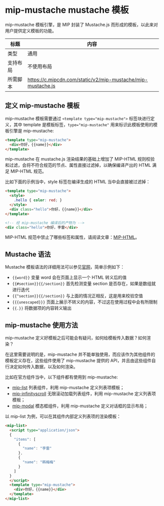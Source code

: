 

# mip-mustache mustache 模板

mip-mustache 模板引擎，是 MIP 封装了 Mustache.js 而形成的模板，以此来对用户提供定义模板的功能。

标题|内容
---|---
类型|通用
支持布局|不使用布局
所需脚本|https://c.mipcdn.com/static/v2/mip-mustache/mip-mustache.js

## 定义 mip-mustache 模板

mip-mustache 模板需要通过 `<template type="mip-mustache">` 标签块进行定义，其中 template 是模板标签，`type="mip-mustache"` 用来标识此模板使用的模板引擎是 mip-mustache:

```html
<template type="mip-mustache">
  <div>你好，{{name}}</div>
</template>
```

mip-mustache 在 mustache.js 渲染结果的基础上增加了 MIP-HTML 规则校验和过滤，会将不符合规范的节点、属性直接过滤掉，以确保编译产出的 HTML 满足 MIP-HTML 规范。

比如下面的示例当中，style 标签在编译生成的 HTML 当中会直接被过滤掉：

```html
<template type="mip-mustache">
  <style>
    .hello { color: red; }
  </style>
  <div class="hello">你好，{{name}}</div>
</template>

<!-- 经 mip-mustache 编译后的产物为 -->
<div class="hello">你好，李雷</div>
```

MIP-HTML 规范中禁止了哪些标签和属性，请阅读文章：[MIP-HTML](https://www.mipengine.org/v2/docs/mip-standard/mip-html-spec.html)。

## Mustache 语法

Mustache 模板语法的详细用法可以参见[官网](https://github.com/janl/mustache.js/)，简单示例如下：

- `{{word}}` 变量 word 会在页面上显示一个 HTML 转义后的值
- `{{#section}}{{/section}}` 首先检测变量 section 是否存在，如果是数组就进行迭代
- `{{^section}}{{/section}}` 与上面的情况正相反，这是用来校验空值
- `{{{unescaped}}}` 页面上展示不转义的内容，不过这在使用过程中会有所限制
- `{{.}}` 将数据项的内容转义输出

## mip-mustache 使用方法

mip-mustache 定义好模板之后可能会有疑问，如何给模板传入数据？如何渲染？

在这里需要说明的是，mip-mustache 并不能单独使用，而应该作为其他组件的模板定义存在，这些组件使用了 mip-mustache 提供的 API，并且由这些组件自行决定如何传入数据，以及如何渲染。

比如在官方组件当中，以下组件都有使用到 mip-mustache:

- [mip-list](https://www.mipengine.org/v2/components/dynamic-content/mip-list.html) 列表组件，利用 mip-mustache 定义列表项模板；
- [mip-infinityscroll](https://www.mipengine.org/v2/components/dynamic-content/mip-infinityscroll.html) 无限滚动加载列表组件，利用 mip-mustache 定义列表项模板；
- [mip-modal](https://www.mipengine.org/v2/components/dynamic-content/mip-modal.html) 模态框组件，利用 mip-mustache 定义对话框的显示布局；

以 mip-list 为例，可以在其组件内部定义列表项的渲染模板：

```html
<mip-list>
  <script type="application/json">
  {
    "items": [
      {
        "name": "李雷"
      },
      {
        "name": "韩梅梅"
      }
    ]
  }
  </script>
  <template type="mip-mustache">
    <div>你好，{{name}}</div>
  </template>
</mip-list>
```
